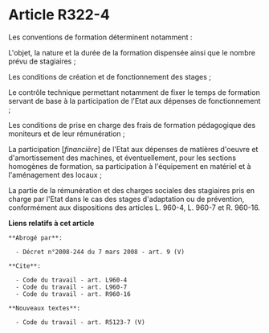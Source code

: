 # Article R322-4

Les conventions de formation déterminent notamment :

L'objet, la nature et la durée de la formation dispensée ainsi que le nombre prévu de stagiaires ;

Les conditions de création et de fonctionnement des stages ;

Le contrôle technique permettant notamment de fixer le temps de formation servant de base à la participation de l'Etat aux
dépenses de fonctionnement ;

Les conditions de prise en charge des frais de formation pédagogique des moniteurs et de leur rémunération ;

La participation [*financière*] de l'Etat aux dépenses de matières d'oeuvre et d'amortissement des machines, et
éventuellement, pour les sections homogènes de formation, sa participation à l'équipement en matériel et à l'aménagement des
locaux ;

La partie de la rémunération et des charges sociales des stagiaires pris en charge par l'Etat dans le cas des stages
d'adaptation ou de prévention, conformément aux dispositions des articles L. 960-4, L. 960-7 et R. 960-16.

**Liens relatifs à cet article**

	**Abrogé par**:

	  - Décret n°2008-244 du 7 mars 2008 - art. 9 (V)

	**Cite**:

	  - Code du travail - art. L960-4
	  - Code du travail - art. L960-7
	  - Code du travail - art. R960-16

	**Nouveaux textes**:

	  - Code du travail - art. R5123-7 (V)
